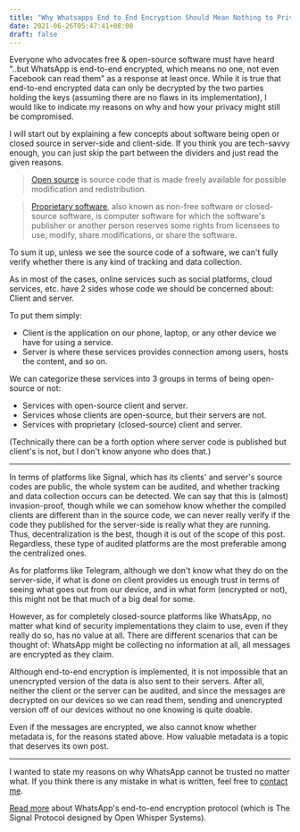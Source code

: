 ```yaml
---
title: "Why Whatsapps End to End Encryption Should Mean Nothing to Privacy Conscious People"
date: 2021-06-26T05:47:41+08:00
draft: false
---
```


Everyone who advocates free & open-source software must have heard "..but WhatsApp is end-to-end encrypted, which means no one, not even Facebook can read them" as a response at least once. While it is true that end-to-end encrypted data can only be decrypted by the two parties holding the keys (assuming there are no flaws in its implementation), I would like to indicate my reasons on why and how your privacy might still be compromised.

<!--more-->

I will start out by explaining a few concepts about software being open or closed source in server-side and client-side. If you think you are tech-savvy enough, you can just skip the part between the dividers and just read the given reasons.

> [Open source](https://en.wikipedia.org/wiki/Open_source) is source code that is made freely available for possible modification and redistribution.

> [Proprietary software](https://en.wikipedia.org/wiki/Proprietary_software), also known as non-free software or closed-source software, is computer software for which the software's publisher or another person reserves some rights from licensees to use, modify, share modifications, or share the software.

To sum it up, unless we see the source code of a software, we can't fully verify whether there is any kind of tracking and data collection.

As in most of the cases, online services such as social platforms, cloud services, etc. have 2 sides whose code we should be concerned about: Client and server.

To put them simply:

* Client is the application on our phone, laptop, or any other device we have for using a service.
* Server is where these services provides connection among users, hosts the content, and so on.

We can categorize these services into 3 groups in terms of being open-source or not:

* Services with open-source client and server.
* Services whose clients are open-source, but their servers are not.
* Services with proprietary (closed-source) client and server.

(Technically there can be a forth option where server code is published but client's is not, but I don't know anyone who does that.)

---

In terms of platforms like Signal, which has its clients' and server's source codes are public, the whole system can be audited, and whether tracking and data collection occurs can be detected. We can say that this is (almost) invasion-proof, though while we can somehow know whether the compiled clients are different than in the source code, we can never really verify if the code they published for the server-side is really what they are running. Thus, decentralization is the best, though it is out of the scope of this post. Regardless, these type of audited platforms are the most preferable among the centralized ones.

As for platforms like Telegram, although we don't know what they do on the server-side, if what is done on client provides us enough trust in terms of seeing what goes out from our device, and in what form (encrypted or not), this might not be that much of a big deal for some.

However, as for completely closed-source platforms like WhatsApp, no matter what kind of security implementations they claim to use, even if they really do so, has no value at all. There are different scenarios that can be thought of:
WhatsApp might be collecting no information at all, all messages are encrypted as they claim.

Although end-to-end encryption is implemented, it is not impossible that an unencrypted version of the data is also sent to their servers. After all, neither the client or the server can be audited, and since the messages are decrypted on our devices so we can read them, sending and unencrypted version off of our devices without no one knowing is quite doable. 

Even if the messages are encrypted, we also cannot know whether metadata is, for the reasons stated above. How valuable metadata is a topic that deserves its own post.

---

I wanted to state my reasons on why WhatsApp cannot be trusted no matter what. If you think there is any mistake in what is written, feel free to [contact me](mailto:meygc@tutanota.com).

[Read more](https://scontent.whatsapp.net/v/t39.8562-34/122249142_469857720642275_2152527586907531259_n.pdf/WA_Security_WhitePaper.pdf?ccb=1-3&_nc_sid=2fbf2a&_nc_ohc=aHysNjhG4xUAX-9J5cp&_nc_ht=scontent.whatsapp.net&oh=5dfeb9fa959d2a6052d64ede3ec33c51&oe=60E4C219) about WhatsApp's end-to-end encryption protocol (which is The Signal Protocol designed by Open Whisper Systems).
